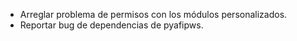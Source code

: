 
* Arreglar problema de permisos con los módulos personalizados.
* Reportar bug de dependencias de pyafipws.
